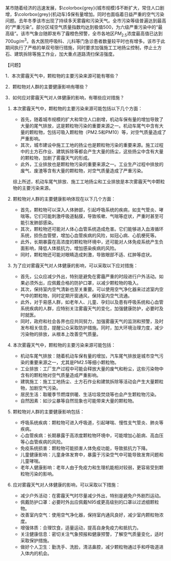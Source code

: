 #

某市随着经济的迅速发展，$\colorbox{grey}{城市规模}$不断扩大，常住人口剧增，$\colorbox{grey}{机动车}$保有量增加。同时也面临着日益严重的空气污染问题。去年冬季该市出现了持续多天雾霾和污染天气。全市污染等级普遍达到最高的“严重污染”。部分区域空气质量指数均达到极值500，为六级严重污染中的“最高级”。该市气象台随即发布了霾橙色预警，全市各地区$PM_{2.5}$浓度最高值已达到700$ug/m^3$。各大医院呼吸科、儿科等门急诊患者数量较平时也有增多。该市于此期间执行了严格的单双号限行措施，同时要求加强施工工地扬尘控制，停止土方石、建筑拆除等施工作业，加大重点道路清扫保洁强度。

【问题】

1．本次雾霾天气中，颗粒物的主要污染来源可能有哪些？

2．颗粒物对人群的主要健康影响有哪些？

3．如何应对雾霾天气对人体健康的影响，有哪些应对措施？

1. 本次雾霾天气中，颗粒物的主要污染来源可能包括以下几个方面：

    - 首先，随着城市规模的扩大和常住人口剧增，机动车保有量的增加导致了大量的尾气排放，这是颗粒物污染的重要来源之一。机动车尾气中含有大量的颗粒物，包括可吸入颗粒物（PM2.5和PM10）等，对空气质量造成了严重影响。
    - 其次，城市建设中施工工地的扬尘也是颗粒物污染的重要来源。施工过程中的土方石作业、建筑拆除等都会产生大量的扬尘，这些扬尘中含有大量的颗粒物，加剧了雾霾天气的形成。
    - 此外，工业排放也是颗粒物污染的重要来源之一。工业生产过程中排放的废气、废渣等含有大量的颗粒物，对空气质量造成了严重污染。

    综上所述，机动车尾气排放、施工工地扬尘和工业排放是本次雾霾天气中颗粒物的主要污染来源。

2. 颗粒物对人群的主要健康影响体现在以下几个方面：

    - 首先，颗粒物可以深入人体肺部，引起呼吸系统的疾病，如支气管炎、哮喘等。它们可能刺激呼吸道黏膜，导致咳嗽、气喘等症状，严重时甚至可能引发肺部感染。
    - 其次，颗粒物还可能对人体心血管系统造成危害。它们能够进入血液循环系统，损伤血管壁，增加心血管疾病的风险，如冠心病、心肌梗死等。
    - 此外，长期暴露在高浓度的颗粒物环境中，还可能对人体免疫系统产生负面影响，降低人体抵抗力，增加感染疾病的风险。
    - 同时，颗粒物还可能对眼睛造成刺激，导致眼部不适、红肿等症状。

3. 为了应对雾霾天气对人体健康的影响，可以采取以下应对措施：
    - 首先，公众应减少外出，特别是避免在雾霾严重的时段进行户外活动。如果必须外出，应佩戴合格的防护口罩，以减少颗粒物的吸入。
    - 其次，保持室内空气清新也至关重要。可以使用空气净化器来过滤室内空气中的颗粒物，同时定期开窗通风，保持室内空气流通。
    - 此外，对于易感人群，如老年人、儿童、孕妇以及患有呼吸系统和心血管系统疾病的人群，应特别关注雾霾天气的变化，加强健康防护，必要时及时就医。
    - 同时，政府和社会各界也应共同努力，加强雾霾天气的监测和预警，及时发布相关信息，提醒公众采取防护措施。同时，加大环境治理力度，减少污染物的排放，从根本上改善空气质量。

1. 本次雾霾天气中，颗粒物的主要污染来源可能包括：

   - 机动车尾气排放：随着机动车保有量的增加，汽车尾气排放是城市空气污染的重要来源之一，尤其是PM2.5等细小颗粒物。
   - 工业排放：工厂生产过程中可能会释放大量的废气和粉尘，这些污染物中含有的颗粒物对空气质量造成严重影响。
   - 建筑施工：施工工地扬尘、土方石作业和建筑拆除等活动会产生大量颗粒物，加剧空气污染。
   - 居民生活：取暖季节燃煤供暖、生活垃圾焚烧等也会产生颗粒物污染。
   - 自然因素：如沙尘暴等自然现象也可能带来大量的颗粒物。

2. 颗粒物对人群的主要健康影响包括：

   - 呼吸系统疾病：颗粒物可进入呼吸道，引起哮喘、慢性支气管炎、肺炎等疾病。
   - 心血管疾病：长期暴露于高浓度颗粒物环境中，可能增加心脏病、高血压等心血管疾病的风险。
   - 免疫系统损害：颗粒物可能损害人体免疫功能，导致抵抗力下降。
   - 儿童健康影响：儿童身体发育中，暴露于污染空气中可能导致发育问题和儿童哮喘。
   - 老年人健康影响：老年人由于免疫力和生理机能相对较弱，更容易受到颗粒物污染的影响。

3. 应对雾霾天气对人体健康的影响，可以采取以下措施：

   - 减少户外活动：在雾霾天气时尽量减少外出，特别是避免户外剧烈运动。
   - 佩戴防护口罩：必要时外出应佩戴N95或更高级别的口罩以过滤细颗粒物。
   - 改善室内空气：使用空气净化器，保持室内通风良好，减少室内颗粒物浓度。
   - 增强体质：合理饮食，适量运动，提高自身免疫力和抵抗力。
   - 关注健康信息：密切关注气象预报和健康预警，了解空气质量变化，适时采取保护措施。
   - 做好个人卫生：勤洗手、洗脸，清洁鼻腔，减少颗粒物通过手和呼吸道进入体内的机会。
